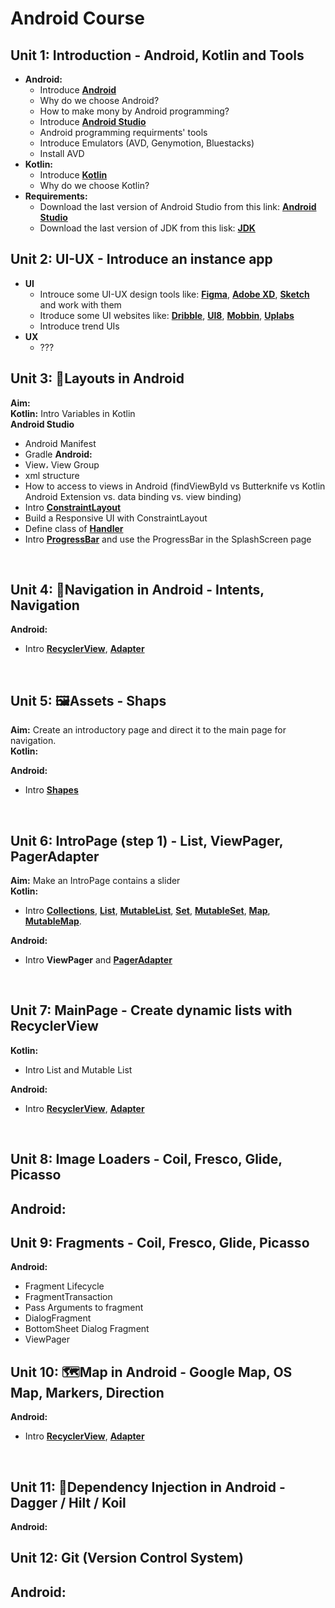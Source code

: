 # Android Course


## Unit 1: Introduction  - Android, Kotlin and Tools
- **Android:**
  - Introduce **[Android](https://www.android.com/)**
  - Why do we choose Android?
  - How to make mony by Android programming?
  - Introduce **[Android Studio](https://developer.android.com/studio)**
  - Android programming requirments' tools
  - Introduce Emulators (AVD, Genymotion, Bluestacks)
  - Install AVD
- **Kotlin:**
  - Introduce **[Kotlin](https://kotlinlang.org/)**
  - Why do we choose Kotlin?
- **Requirements:**
  - Download the last version of Android Studio from this link: **[Android Studio](https://developer.android.com/studio)**
  - Download the last version of JDK from this lisk: **[JDK](https://www.oracle.com/java/technologies/downloads/)**
  
  
  
## Unit 2: UI-UX  - Introduce an instance app
- **UI**
  - Introuce some UI-UX design tools like: **[Figma](https://www.figma.com)**, **[Adobe XD](https://www.adobe.com/products/xd.html)**, **[Sketch](https://www.sketch.com/)** and work with them
  - Itroduce some UI websites like: **[Dribble](https://dribbble.com/)**, **[UI8](https://ui8.net/)**, **[Mobbin](https://mobbin.com/)**, **[Uplabs](https://www.uplabs.com/)**
  - Introduce trend UIs
- **UX**
  - ???


## Unit 3:   🏢**Layouts in Android**
 **Aim:**   <br>
 **Kotlin:**  Intro Variables in Kotlin <br>
 **Android Studio**
 - Android Manifest
 - Gradle
 **Android:**
 - View، View Group
 - xml structure
 - How to access to views in Android (findViewById vs Butterknife vs Kotlin Android Extension vs. data binding vs. view binding)
 - Intro **[ConstraintLayout](https://developer.android.com/develop/ui/views/layout/constraint-layout)**<br>
 - Build a Responsive UI with ConstraintLayout 
 - Define class of **[Handler](https://developer.android.com/reference/android/os/Handler#:~:text=A%20Handler%20allows%20you%20to,is%20bound%20to%20a%20Looper%20.)**
 - Intro **[ProgressBar](https://developer.android.com/reference/android/widget/ProgressBar)**  and use the ProgressBar in the SplashScreen page
<br>


## Unit 4:   🧭**Navigation in Android**  -  Intents, Navigation
 **Android:** 
 - Intro **[RecyclerView](https://developer.android.com/reference/androidx/recyclerview/widget/RecyclerView)**, **[Adapter](https://developer.android.com/reference/androidx/recyclerview/widget/RecyclerView.Adapter)**
<br>



## Unit 5:   🖼**Assets**  - Shaps
 **Aim:**   Create an introductory page and direct it to the main page for navigation.<br/>
 **Kotlin:**
 
 **Android:** 
 - Intro **[Shapes](https://developer.android.com/reference/kotlin/androidx/compose/material/Shapes)**
<br>


## Unit 6:   IntroPage (step 1)  - List, ViewPager, PagerAdapter
 **Aim:**   Make an IntroPage contains a slider<br>
 **Kotlin:**
 - Intro **[Collections]()**, **[List]()**, **[MutableList]()**, **[Set]()**, **[MutableSet]()**, **[Map]()**, **[MutableMap]()**.

 **Android:** 
 - Intro **ViewPager** and **[PagerAdapter](https://developer.android.com/reference/kotlin/androidx/viewpager/widget/PagerAdapter)**
<br>


## Unit 7:   MainPage  - Create dynamic lists with RecyclerView
 **Kotlin:**
 - Intro List and Mutable List

 **Android:** 
 - Intro **[RecyclerView](https://developer.android.com/reference/androidx/recyclerview/widget/RecyclerView)**, **[Adapter](https://developer.android.com/reference/androidx/recyclerview/widget/RecyclerView.Adapter)**
<br>

## Unit 8:  **Image Loaders** - Coil, Fresco, Glide, Picasso
 **Android:** 
 - 

## Unit 9:  **Fragments** - Coil, Fresco, Glide, Picasso
 **Android:** 
 - Fragment Lifecycle
 - FragmentTransaction
 - Pass Arguments to fragment
 - DialogFragment
 - BottomSheet Dialog Fragment
 - ViewPager

## Unit 10:  🗺**Map in Android**  - Google Map, OS Map, Markers, Direction
 **Android:** 
 - Intro **[RecyclerView](https://developer.android.com/reference/androidx/recyclerview/widget/RecyclerView)**, **[Adapter](https://developer.android.com/reference/androidx/recyclerview/widget/RecyclerView.Adapter)**
<br>


## Unit 11: 💉**Dependency Injection in Android**  - Dagger / Hilt / Koil
 **Android:** 


## Unit 12:  **Git (Version Control System)**
 **Android:** 
 - 

